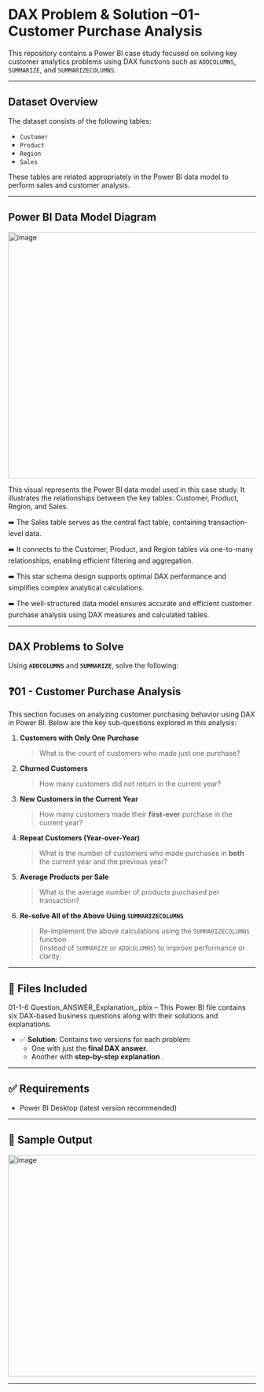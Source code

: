 
# DAX Problem & Solution –01- Customer Purchase Analysis

This repository contains a Power BI case study focused on solving key customer analytics problems using DAX functions such as `ADDCOLUMNS`, `SUMMARIZE`, and `SUMMARIZECOLUMNS`.




---

##  Dataset Overview

The dataset consists of the following tables:

- `Customer`  
- `Product`  
- `Region`  
- `Sales`  

These tables are related appropriately in the Power BI data model to perform sales and customer analysis.

---
## Power BI Data Model Diagram
<img width="600" height="500" alt="image" src="https://github.com/user-attachments/assets/42c34238-a33a-4263-b420-246adbd50b2d" />


This visual represents the Power BI data model used in this case study. It illustrates the relationships between the key tables: Customer, Product, Region, and Sales.

➡️ The Sales table serves as the central fact table, containing transaction-level data.

➡️ It connects to the Customer, Product, and Region tables via one-to-many relationships, enabling efficient filtering and aggregation.

➡️ This star schema design supports optimal DAX performance and simplifies complex analytical calculations.

➡️ The well-structured data model ensures accurate and efficient customer purchase analysis using DAX measures and calculated tables.

---
##  DAX Problems to Solve

Using **`ADDCOLUMNS`** and **`SUMMARIZE`**, solve the following:

## ❓01 - Customer Purchase Analysis

This section focuses on analyzing customer purchasing behavior using DAX in Power BI. Below are the key sub-questions explored in this analysis:

1. **Customers with Only One Purchase**  
   > What is the count of customers who made just one purchase?

2. **Churned Customers**  
   > How many customers did not return in the current year?

3. **New Customers in the Current Year**  
   > How many customers made their **first-ever** purchase in the current year?

4. **Repeat Customers (Year-over-Year)**  
   > What is the number of customers who made purchases in **both** the current year and the previous year?

5. **Average Products per Sale**  
   > What is the average number of products purchased per transaction?

6. **Re-solve All of the Above Using `SUMMARIZECOLUMNS`**  
   > Re-implement the above calculations using the `SUMMARIZECOLUMNS` function  
   > (instead of `SUMMARIZE` or `ADDCOLUMNS`) to improve performance or clarity.




---



## 📁 Files Included

01-1-6 Question_ANSWER_Explanation_.pbix – This Power BI file contains six DAX-based business questions along with their solutions and explanations. 

- ✅ **Solution**: Contains two versions for each problem:
  - One with just the **final DAX answer**.
  - Another with **step-by-step explanation** .


---


## ✅ Requirements

- Power BI Desktop (latest version recommended)

---

## 📸 Sample Output

<img width="800" height="450" alt="image" src="https://github.com/user-attachments/assets/83dd82b3-a9f3-4c33-9467-8ee5dd2a8f24" />


---
